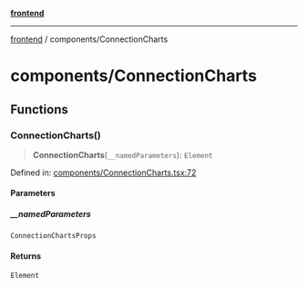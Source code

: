 [**frontend**](../README.md)

***

[frontend](../modules.md) / components/ConnectionCharts

# components/ConnectionCharts

## Functions

### ConnectionCharts()

> **ConnectionCharts**(`__namedParameters`): `Element`

Defined in: [components/ConnectionCharts.tsx:72](https://github.com/PalisadoesFoundation/switchmap-ng/blob/develop/frontend/src/app/components/ConnectionCharts.tsx#L72)

#### Parameters

##### \_\_namedParameters

`ConnectionChartsProps`

#### Returns

`Element`
